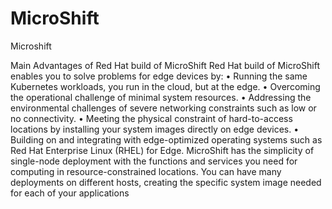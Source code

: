 # MicroShift
Microshift 


Main Advantages of Red Hat build of MicroShift
Red Hat build of MicroShift enables you to solve problems for edge devices by:
•	Running the same Kubernetes workloads, you run in the cloud, but at the edge.
•	Overcoming the operational challenge of minimal system resources.
•	Addressing the environmental challenges of severe networking constraints such as low or no connectivity.
•	Meeting the physical constraint of hard-to-access locations by installing your system images directly on edge devices.
•	Building on and integrating with edge-optimized operating systems such as Red Hat Enterprise Linux (RHEL) for Edge.
MicroShift has the simplicity of single-node deployment with the functions and services you need for computing in resource-constrained locations. You can have many deployments on different hosts, creating the specific system image needed for each of your applications

